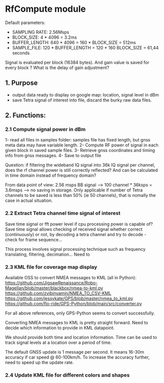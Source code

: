 # RfCompute module

Default parameters:
- SAMPLING RATE: 2.56Msps  
- BLOCK_SIZE: 4 * 4096 = 3.2ms  
- BUFFER_LENGTH: 640 * 4096 = 160 * BLOCK_SIZE = 512ms  
- SAMPLE_FILE: 120 * BUFFER_LENGTH = 120 * 160 BLOCK_SIZE = 61,44 seconds  

Signal is evaluated per block (16384 bytes). And gain value is saved for every block ?
What is the delay of gain adjustment?

## 1. Purpose
- output data ready to display on google map: location, signal level in dBm
- save Tetra signal of interest into file, discard the burky raw data files.
  
## 2. Functions:
### 2.1 Compute signal power in dBm  
1- read all files in samples folder: samples file has fixed length, but gnss meta data may have variable length.
2- Compute RF power of signal in each given block in saved sample files.
3- Retrieve gnss coordinates and timing info from gnss messages.
4- Save to output file

Question: if filtering the wideband IQ signal into 36k IQ signal per channel, does the rf channel power is still correctly reflected? And can be calculated in time domain instead of frequency domain?

From data point of view:
2.56 msps BB signal --> 100 channel * 36ksps = 3.6msps --> no saving in storage. Only applicable if number of Tetra channels to be saved is less than 50% (ie 50 channels), that is nomally the case in actual situation. 

### 2.2 Extract Tetra channel time signal of interest  
Save time signal or fft power level if cpu processing power is capable of? Save time signal allows checking of received signal whether correct (continuously) or not, by decoding a tetra channel and try to decode - check for frame sequence...  

This process involves signal processing technique such as frequency translating, filtering, decimation... Need to 

### 2.3 KML file for coverage map display  
Available OSS to convert NMEA messages to KML (all in Python):
https://github.com/JigsawRenaissance/Robo-Magellan/blob/master/blackbox/nmea-to-kml.py
https://github.com/zvibinyamin/NMEA_TO_CSV-KML
https://github.com/jessykate/GPS/blob/master/nmea_to_kml.py
https://github.com/flo-ride/GPS-Python/blob/main/src/converter.py

For all above references, only GPS-Python seems to convert successfully.

Converting NMEA messages to KML is pretty straight forward. Need to decide which information to provide in KML datapoint.

We should provide both time and location information. Time can be used to track signal levels at a location over a period of time.

The default GNSS update is 1 message per second. It means 16-30m accuracy if car speed @ 60-100km/h. To increase the accuracy further, need to speed up the update rate.

### 2.4 Update KML file for different colors and shapes  
